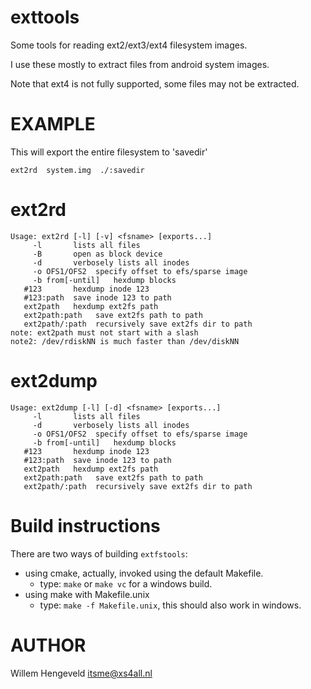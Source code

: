 exttools
========

Some tools for reading ext2/ext3/ext4 filesystem images.

I use these mostly to extract files from android system images.

Note that ext4 is not fully supported, some files may not be extracted.

EXAMPLE
=======

This will export the entire filesystem to 'savedir'

    ext2rd  system.img  ./:savedir

ext2rd
======


    Usage: ext2rd [-l] [-v] <fsname> [exports...]
         -l       lists all files
         -B       open as block device
         -d       verbosely lists all inodes
         -o OFS1/OFS2  specify offset to efs/sparse image
         -b from[-until]   hexdump blocks
       #123       hexdump inode 123
       #123:path  save inode 123 to path
       ext2path   hexdump ext2fs path
       ext2path:path   save ext2fs path to path
       ext2path/:path  recursively save ext2fs dir to path
    note: ext2path must not start with a slash
    note2: /dev/rdiskNN is much faster than /dev/diskNN

ext2dump
========

    Usage: ext2dump [-l] [-d] <fsname> [exports...]
         -l       lists all files
         -d       verbosely lists all inodes
         -o OFS1/OFS2  specify offset to efs/sparse image
         -b from[-until]   hexdump blocks
       #123       hexdump inode 123
       #123:path  save inode 123 to path
       ext2path   hexdump ext2fs path
       ext2path:path   save ext2fs path to path
       ext2path/:path  recursively save ext2fs dir to path


Build instructions
==================

There are two ways of building `extfstools`:
 * using cmake, actually, invoked using the default Makefile.
   * type: `make`  or `make vc` for a windows build.
 * using make with Makefile.unix
   * type: `make -f Makefile.unix`, this should also work in windows.



AUTHOR
======

Willem Hengeveld <itsme@xs4all.nl>

